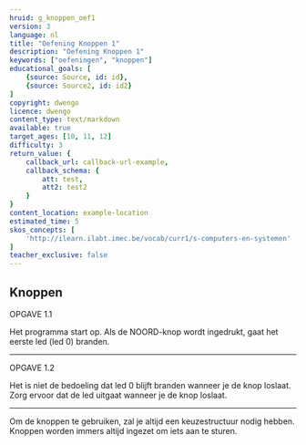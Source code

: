 ```yaml
---
hruid: g_knoppen_oef1
version: 3
language: nl
title: "Oefening Knoppen 1"
description: "Oefening Knoppen 1"
keywords: ["oefeningen", "knoppen"]
educational_goals: [
    {source: Source, id: id}, 
    {source: Source2, id: id2}
]
copyright: dwengo
licence: dwengo
content_type: text/markdown
available: true
target_ages: [10, 11, 12]
difficulty: 3
return_value: {
    callback_url: callback-url-example,
    callback_schema: {
        att: test,
        att2: test2
    }
}
content_location: example-location
estimated_time: 5
skos_concepts: [
    'http://ilearn.ilabt.imec.be/vocab/curr1/s-computers-en-systemen'
]
teacher_exclusive: false
---
```

## Knoppen

OPGAVE 1.1

Het programma start op. Als de NOORD-knop wordt ingedrukt, gaat het eerste led (led 0) branden.

***

OPGAVE 1.2

Het is niet de bedoeling dat led 0 blijft branden wanneer je de knop loslaat. Zorg ervoor dat de led uitgaat wanneer je de knop loslaat.

***

<div class="alert alert-box alert-success">
Om de knoppen te gebruiken, zal je altijd een keuzestructuur nodig hebben. Knoppen worden immers altijd ingezet om iets aan te sturen.
</div>